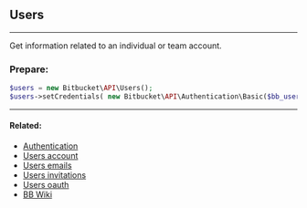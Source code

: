 ## Users

----
Get information related to an individual or team account.

### Prepare:
```php
$users = new Bitbucket\API\Users();
$users->setCredentials( new Bitbucket\API\Authentication\Basic($bb_user, $bb_pass) );
```

----

#### Related:
  * [Authentication](authentication.md)
  * [Users account](users/account.md)
  * [Users emails](users/emails.md)
  * [Users invitations](users/invitations.md)
  * [Users oauth](users/oauth.md)
  * [BB Wiki](https://confluence.atlassian.com/display/BITBUCKET/users+Endpoint)
